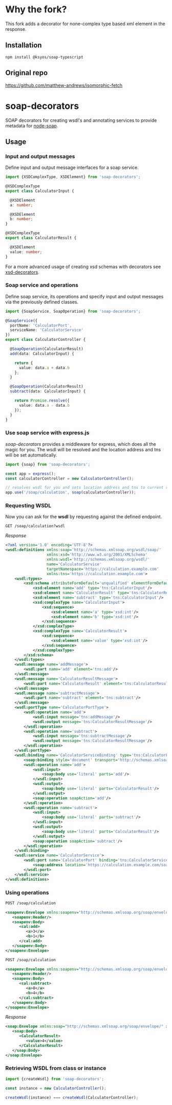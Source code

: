 # Why the fork?
This fork adds a decorator for none-complex type based xml element in the response.


## Installation
`npm install @ksyos/soap-typescript`

## Original repo
https://github.com/matthew-andrews/isomorphic-fetch

# soap-decorators
SOAP decorators for creating wsdl's and annotating services to provide metadata for [node-soap](https://github.com/vpulim/node-soap).

## Usage

### Input and output messages
Define input and output message interfaces for a soap service.
```typescript
import {XSDComplexType, XSDElement} from 'soap-decorators';

@XSDComplexType
export class CalculatorInput {

  @XSDElement
  a: number;

  @XSDElement
  b: number;
}

@XSDComplexType
export class CalculatorResult {

  @XSDElement
  value: number;
}
```
For a more advanced usage of creating xsd schemas with decorators 
see [xsd-decorators](https://github.com/RobinBuschmann/xsd-decorators).

### Soap service and operations
Define soap service, its operations and specify input and output 
messages via the previously defined classes.
```typescript
import {SoapService, SoapOperation} from 'soap-decorators';

@SoapService({
  portName: 'CalculatorPort',
  serviceName: 'CalculatorService'
})
export class CalculatorController {

  @SoapOperation(CalculatorResult)
  add(data: CalculatorInput) {

    return {
      value: data.a + data.b
    };
  }

  @SoapOperation(CalculatorResult)
  subtract(data: CalculatorInput) {

    return Promise.resolve({
      value: data.a - data.b
    });
  }
}
```

### Use soap service with express.js
*soap-decorators* provides a middleware for express, which does
all the magic for you. The wsdl will be resolved and the location 
address and tns will be set automatically.
```typescript
import {soap} from 'soap-decorators';

const app = express();
const calculatorController = new CalculatorController();

// resolves wsdl for you and sets location address and tns to current requested url
app.use('/soap/calculation', soap(calculatorController));
```

### Requesting WSDL
Now you can ask for the **wsdl** by requesting against the defined
endpoint.
```
GET /soap/calculation?wsdl
```
*Response*
```xml
<?xml version='1.0' encoding='UTF-8'?>
<wsdl:definitions xmlns:soap='http://schemas.xmlsoap.org/wsdl/soap/' 
                  xmlns:xsd='http://www.w3.org/2001/XMLSchema' 
                  xmlns:wsdl='http://schemas.xmlsoap.org/wsdl/' 
                  name='CalculatorService' 
                  targetNamespace='https://calculation.example.com'
                  xmlns:tns='https://calculation.example.com'>
    <wsdl:types>
        <xsd:schema attributeFormDefault='unqualified' elementFormDefault='unqualified' xmlns:xsd='http://www.w3.org/2001/XMLSchema' targetNamespace='https://calculation.example.com'>
            <xsd:element name='add' type='tns:CalculatorInput'/>
            <xsd:element name='CalculatorResult' type='tns:CalculatorResult'/>
            <xsd:element name='subtract' type='tns:CalculatorInput'/>
            <xsd:complexType name='CalculatorInput'>
                <xsd:sequence>
                    <xsd:element name='a' type='xsd:int'/>
                    <xsd:element name='b' type='xsd:int'/>
                </xsd:sequence>
            </xsd:complexType>
            <xsd:complexType name='CalculatorResult'>
                <xsd:sequence>
                    <xsd:element name='value' type='xsd:int'/>
                </xsd:sequence>
            </xsd:complexType>
        </xsd:schema>
    </wsdl:types>
    <wsdl:message name='addMessage'>
        <wsdl:part name='add' element='tns:add'/>
    </wsdl:message>
    <wsdl:message name='CalculatorResultMessage'>
        <wsdl:part name='CalculatorResult' element='tns:CalculatorResult'/>
    </wsdl:message>
    <wsdl:message name='subtractMessage'>
        <wsdl:part name='subtract' element='tns:subtract'/>
    </wsdl:message>
    <wsdl:portType name='CalculatorPortType'>
        <wsdl:operation name='add'>
            <wsdl:input message='tns:addMessage'/>
            <wsdl:output message='tns:CalculatorResultMessage'/>
        </wsdl:operation>
        <wsdl:operation name='subtract'>
            <wsdl:input message='tns:subtractMessage'/>
            <wsdl:output message='tns:CalculatorResultMessage'/>
        </wsdl:operation>
    </wsdl:portType>
    <wsdl:binding name='CalculatorServiceBinding' type='tns:CalculatorPortType'>
        <soap:binding style='document' transport='http://schemas.xmlsoap.org/soap/http'/>
        <wsdl:operation name='add'>
            <wsdl:input>
                <soap:body use='literal' parts='add'/>
            </wsdl:input>
            <wsdl:output>
                <soap:body use='literal' parts='CalculatorResult'/>
            </wsdl:output>
            <soap:operation soapAction='add'/>
        </wsdl:operation>
        <wsdl:operation name='subtract'>
            <wsdl:input>
                <soap:body use='literal' parts='subtract'/>
            </wsdl:input>
            <wsdl:output>
                <soap:body use='literal' parts='CalculatorResult'/>
            </wsdl:output>
            <soap:operation soapAction='subtract'/>
        </wsdl:operation>
    </wsdl:binding>
    <wsdl:service name='CalculatorService'>
        <wsdl:port name='CalculatorPort' binding='tns:CalculatorServiceBinding'>
            <soap:address location='https://calculation.example.com/soap/v1'/>
        </wsdl:port>
    </wsdl:service>
</wsdl:definitions>
```
### Using operations
```xml
POST /soap/calculation

<soapenv:Envelope xmlns:soapenv="http://schemas.xmlsoap.org/soap/envelope/" xmlns:cal="https://calculation.example.com">
   <soapenv:Header/>
   <soapenv:Body>
      <cal:add>
         <a>3</a>
         <b>1</b>
      </cal:add>
   </soapenv:Body>
</soapenv:Envelope>
```
```xml
POST /soap/calculation

<soapenv:Envelope xmlns:soapenv="http://schemas.xmlsoap.org/soap/envelope/" xmlns:cal="https://calculation.example.com">
   <soapenv:Header/>
   <soapenv:Body>
      <cal:subtract>
         <a>8</a>
         <b>4</b>
      </cal:subtract>
   </soapenv:Body>
</soapenv:Envelope>
```
*Response*
```xml
<soap:Envelope xmlns:soap="http://schemas.xmlsoap.org/soap/envelope/" xmlns:tns="http://localhost:3000/calculation">
   <soap:Body>
      <CalculatorResult>
         <value>4</value>
      </CalculatorResult>
   </soap:Body>
</soap:Envelope>
```
### Retrieving WSDL from class or instance
```typescript
import {createWsdl} from 'soap-decorators';

const instance = new CalculatorController();

createWsdl(instance) === createWsdl(CalculatorController);
```
